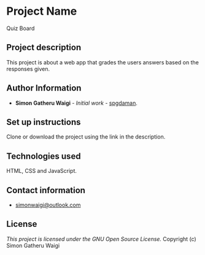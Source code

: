 # Project Name

Quiz Board

## Project description

This project is about a web app that grades the users answers based on the responses given.

## Author Information

* **Simon Gatheru Waigi** - *Initial work* - [spgdaman](https://github.com/spgdaman).

## Set up instructions

Clone or download the project using the link in the description.

## Technologies used

HTML, CSS and JavaScript.

## Contact information

* simonwaigi@outlook.com

## License

*This project is licensed under the GNU Open Source License.*
Copyright (c) Simon Gatheru Waigi
